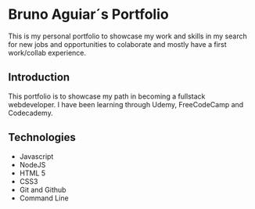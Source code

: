 # Bruno Aguiar´s Portfolio

This is my personal portfolio to showcase my work and skills in my search for new jobs and opportunities to colaborate and mostly have a first work/collab experience.

## Introduction

This portfolio is to showcase my path in becoming a fullstack webdeveloper. I have been learning through Udemy, FreeCodeCamp and Codecademy.

## Technologies

* Javascript
* NodeJS
* HTML 5
* CSS3
* Git and Github
* Command Line